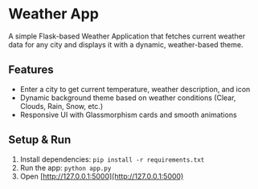 # Weather App

A simple Flask-based Weather Application that fetches current weather data for any city and displays it with a dynamic, weather-based theme.

## Features
- Enter a city to get current temperature, weather description, and icon  
- Dynamic background theme based on weather conditions (Clear, Clouds, Rain, Snow, etc.)  
- Responsive UI with Glassmorphism cards and smooth animations  

## Setup & Run
1. Install dependencies: `pip install -r requirements.txt`  
2. Run the app: `python app.py`  
3. Open [http://127.0.0.1:5000](http://127.0.0.1:5000)
